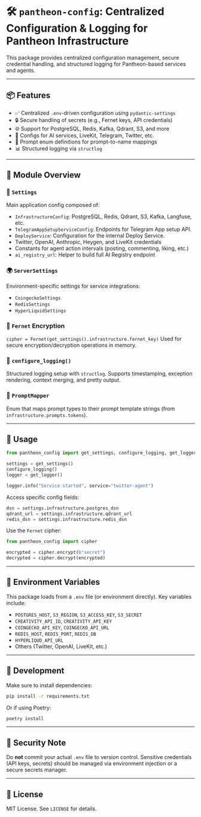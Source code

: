
# 🛠️ `pantheon-config`: Centralized Configuration & Logging for Pantheon Infrastructure

This package provides centralized configuration management, secure credential handling, and structured logging for Pantheon-based services and agents.

---

## 📦 Features

* ✅ Centralized `.env`-driven configuration using `pydantic-settings`
* 🔒 Secure handling of secrets (e.g., Fernet keys, API credentials)
* 🌐 Support for PostgreSQL, Redis, Kafka, Qdrant, S3, and more
* 🔧 Configs for AI services, LiveKit, Telegram, Twitter, etc.
* 🧠 Prompt enum definitions for prompt-to-name mappings
* 📊 Structured logging via `structlog`

---

## 📁 Module Overview

### 🔐 `Settings`

Main application config composed of:

* `InfrastructureConfig`: PostgreSQL, Redis, Qdrant, S3, Kafka, Langfuse, etc.
* `TelegramAppSetupServiceConfig`: Endpoints for Telegram App setup API.
* `DeployService`: Configuration for the internal Deploy Service.
* Twitter, OpenAI, Anthropic, Heygen, and LiveKit credentials
* Constants for agent action intervals (posting, commenting, liking, etc.)
* `ai_registry_url`: Helper to build full AI Registry endpoint

### 🌍 `ServerSettings`

Environment-specific settings for service integrations:

* `CoingeckoSettings`
* `RedisSettings`
* `HyperLiquidSettings`

### 🔐 `Fernet` Encryption

`cipher = Fernet(get_settings().infrastructure.fernet_key)`
Used for secure encryption/decryption operations in memory.

### 🧾 `configure_logging()`

Structured logging setup with `structlog`.
Supports timestamping, exception rendering, context merging, and pretty output.

### 🧠 `PromptMapper`

Enum that maps prompt types to their prompt template strings (from `infrastructure.prompts.tokens`).

---

## 🔧 Usage

```python
from pantheon_config import get_settings, configure_logging, get_logger

settings = get_settings()
configure_logging()
logger = get_logger()

logger.info("Service started", service="twitter-agent")
```

Access specific config fields:

```python
dsn = settings.infrastructure.postgres_dsn
qdrant_url = settings.infrastructure.qdrant_url
redis_dsn = settings.infrastructure.redis_dsn
```

Use the `Fernet` cipher:

```python
from pantheon_config import cipher

encrypted = cipher.encrypt(b"secret")
decrypted = cipher.decrypt(encrypted)
```

---

## 📁 Environment Variables

This package loads from a `.env` file (or environment directly). Key variables include:

* `POSTGRES_HOST`, `S3_REGION`, `S3_ACCESS_KEY`, `S3_SECRET`
* `CREATIVITY_API_ID`, `CREATIVITY_API_KEY`
* `COINGECKO_API_KEY`, `COINGECKO_API_URL`
* `REDIS_HOST`, `REDIS_PORT`, `REDIS_DB`
* `HYPERLIQUD_API_URL`
* Others (Twitter, OpenAI, LiveKit, etc.)

---

## 🧪 Development

Make sure to install dependencies:

```bash
pip install -r requirements.txt
```

Or if using Poetry:

```bash
poetry install
```

---

## 🔐 Security Note

Do **not** commit your actual `.env` file to version control. Sensitive credentials (API keys, secrets) should be managed via environment injection or a secure secrets manager.

---

## 📄 License

MIT License. See `LICENSE` for details.
